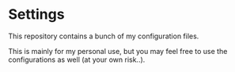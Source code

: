# Settings

This repository contains a bunch of my configuration files.

This is mainly for my personal use, but you may feel free to use the configurations as well (at your own risk..).

